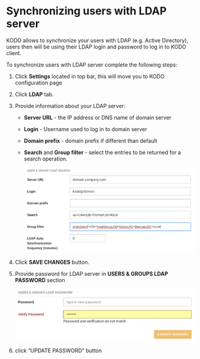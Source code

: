 # Synchronizing users with LDAP server

KODO allows to synchronize your users with LDAP \(e.g. Active Directory\), users then will be using their LDAP login and password to log in to KODO client.

To synchronize users with LDAP server complete the following steps:

1. Click **Settings** located in top bar, this will move you to KODO configuration page
2. Click **LDAP** tab.
3. Provide information about your LDAP server:
   * **Server URL** - the IP address or DNS name of domain server
   * **Login** - Username used to log in to domain server
   * **Domain prefix** - domain prefix if different than default
   * **Search** and **Group filter** - select the entries to be returned for a search operation.

     ![ldap](../.gitbook/assets/ldap.png)
4. Click **SAVE CHANGES** button.
5. Provide password for LDAP server in **USERS & GROUPS LDAP PASSWORD** section

   ![ldap\_password](../.gitbook/assets/ldap_password.png)

6. click “UPDATE PASSWORD” button

